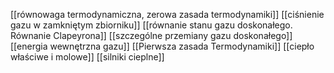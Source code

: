 [[równowaga termodynamiczna, zerowa zasada termodynamiki]]
[[ciśnienie gazu w zamkniętym zbiorniku]]
[[równanie stanu gazu doskonałego. Równanie Clapeyrona]]
[[szczególne przemiany gazu doskonałego]]
[[energia wewnętrzna gazu]]
[[Pierwsza zasada Termodynamiki]]
[[ciepło właściwe i molowe]]
[[silniki cieplne]]